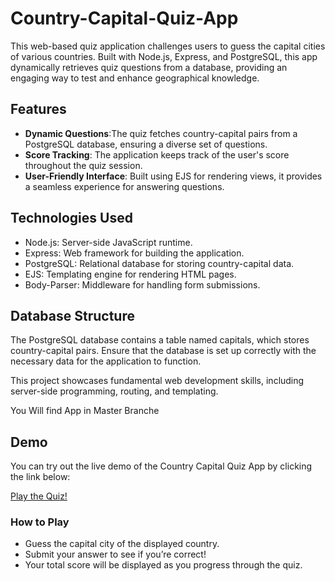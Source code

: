 # Country-Capital-Quiz-App
This web-based quiz application challenges users to guess the capital cities of various countries. Built with Node.js, Express, and PostgreSQL, this app dynamically retrieves quiz questions from a database, providing an engaging way to test and enhance geographical knowledge.

## Features
- **Dynamic Questions**:The quiz fetches country-capital pairs from a PostgreSQL database, ensuring a diverse set of questions.
- **Score Tracking**: The application keeps track of the user's score throughout the quiz session.
- **User-Friendly Interface**: Built using EJS for rendering views, it provides a seamless experience for answering questions.

## Technologies Used
- Node.js: Server-side JavaScript runtime.
- Express: Web framework for building the application.
- PostgreSQL: Relational database for storing country-capital data.
- EJS: Templating engine for rendering HTML pages.
- Body-Parser: Middleware for handling form submissions.

## Database Structure

The PostgreSQL database contains a table named capitals, which stores country-capital pairs. Ensure that the database is set up correctly with the necessary data for the application to function.


This project showcases fundamental web development skills, including server-side programming, routing, and templating.

You Will find App in Master Branche 

## Demo

You can try out the live demo of the Country Capital Quiz App by clicking the link below:

[Play the Quiz!](https://country-capital-quiz-app-1.onrender.com)

### How to Play
- Guess the capital city of the displayed country.
- Submit your answer to see if you’re correct!
- Your total score will be displayed as you progress through the quiz.


